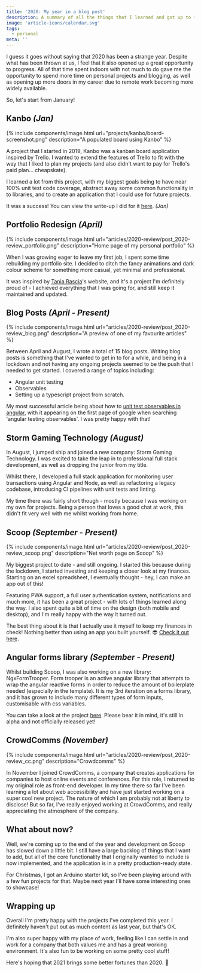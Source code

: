 ```yaml
---
title: '2020: My year in a blog post'
description: A summary of all the things that I learned and got up to in 2020.
image: 'article-icons/calendar.svg'
tags:
  - personal
meta: ''
---
```


I guess it goes without saying that 2020 has been a strange year. Despite what has been thrown at us, I feel that it also opened up a great opportunity to progress. All of that time spent indoors with not much to do gave me the opportunity to spend more time on personal projects and blogging, as well as opening up more doors in my career due to remote work becoming more widely available.

So, let's start from January!

## Kanbo _(Jan)_

{% include components/image.html url="projects/kanbo/board-screenshot.png" description="A populated board using Kanbo" %}

A project that I started in 2019, Kanbo was a kanban board application inspired by Trello. I wanted to extend the features of Trello to fit with the way that I liked to plan my projects (and also didn't want to pay for Trello's paid plan... cheapskate).

I learned a lot from this project, with my biggest goals being to have near 100% unit test code coverage, abstract away some common functionality in to libraries, and to create an application that I could use for future projects.

It was a success! You can view the write-up I did for it [here](https://www.danielcornock.co.uk/projects/kanbo 'Kanbo writeup'). _(Jan)_

## Portfolio Redesign _(April)_

{% include components/image.html
  url="articles/2020-review/post_2020-review_portfolio.png"
  description="Home page of my personal portfolio" %}

When I was growing eager to leave my first job, I spent some time rebuilding my portfolio site. I decided to ditch the fancy animations and dark colour scheme for something more casual, yet minimal and professional.

It was inspired by [Tania Rascia](https://www.taniarascia.com)'s website, and it's a project I'm definitely proud of - I achieved everything that I was going for, and still keep it maintained and updated.

## Blog Posts _(April - Present)_

{% include components/image.html
  url="articles/2020-review/post_2020-review_blog.png"
  description="A preview of one of my favourite articles" %}

Between April and August, I wrote a total of 15 blog posts. Writing blog posts is something that I've wanted to get in to for a while, and being in a lockdown and not having any ongoing projects seemed to be the push that I needed to get started. I covered a range of topics including:

- Angular unit testing
- Observables
- Setting up a typescript project from scratch.

My most successful article being about how to [unit test observables in angular](http://localhost:4000/articles/angular-testing-5-mocking-observables), with it appearing on the first page of google when searching 'angular testing observables'. I was pretty happy with that!

## Storm Gaming Technology _(August)_

In August, I jumped ship and joined a new company: Storm Gaming Technology. I was excited to take the leap in to professional full stack development, as well as dropping the junior from my title.

Whilst there, I developed a full stack application for monitoring user transactions using Angular and Node, as well as refactoring a legacy codebase, introducing CI pipelines with unit tests and linting.

My time there was fairly short though - mostly because I was working on my own for projects. Being a person that loves a good chat at work, this didn't fit very well with me whilst working from home.

## Scoop _(September - Present)_

{% include components/image.html
  url="articles/2020-review/post_2020-review_scoop.png"
  description="Net worth page on Scoop" %}

My biggest project to date - and still ongoing. I started this because during the lockdown, I started investing and keeping a closer look at my finances. Starting on an excel spreadsheet, I eventually thought - hey, I can make an app out of this!

Featuring PWA support, a full user authentication system, notifications and much more, it has been a great project - with lots of things learned along the way. I also spent quite a bit of time on the design (both mobile and desktop), and I'm really happy with the way it turned out.

The best thing about it is that I actually use it myself to keep my finances in check! Nothing better than using an app you built yourself. 😎 [Check it out here](https://www.scoopfinance.co.uk).

## Angular forms library _(September - Present)_

Whilst building Scoop, I was also working on a new library: NgxFormTrooper. Form trooper is an active angular library that attempts to wrap the angular reactive forms in order to reduce the amount of boilerplate needed (especially in the template). It is my 3rd iteration on a forms library, and it has grown to include many different types of form inputs, customisable with css variables.

You can take a look at the project [here](https://www.npmjs.com/package/ngx-form-trooper). Please bear it in mind, it's still in alpha and not officially released yet!

## CrowdComms _(November)_

{% include components/image.html
  url="articles/2020-review/post_2020-review_cc.png"
  description="Crowdcomms" %}

In November I joined CrowdComms, a company that creates applications for companies to host online events and conferences. For this role, I returned to my original role as front-end developer. In my time there so far I've been learning a lot about web accessibility and have just started working on a super cool new project. The nature of which I am probably not at liberty to disclose! But so far, I've really enjoyed working at CrowdComms, and really appreciating the atmosphere of the company.

## What about now?

Well, we're coming up to the end of the year and development on Scoop has slowed down a little bit. I still have a large backlog of things that I want to add, but all of the core functionality that I originally wanted to include is now implemented, and the application is in a pretty production-ready state.

For Christmas, I got an Arduino starter kit, so I've been playing around with a few fun projects for that. Maybe next year I'll have some interesting ones to showcase!

## Wrapping up

Overall I'm pretty happy with the projects I've completed this year. I definitely haven't put out as much content as last year, but that's OK.

I'm also super happy with my place of work, feeling like I can settle in and work for a company that both values me and has a great working environment. It's also fun to be working on some pretty cool stuff!

Here's hoping that 2021 brings some better fortunes than 2020. 🙏
